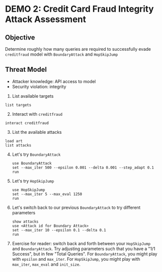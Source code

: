 # DEMO 2: Credit Card Fraud Integrity Attack Assessment

## Objective
Determine roughly how many queries are required to successfully evade `creditfraud` model with `BoundaryAttack` and `HopSkipJump`

## Threat Model
- Attacker knowledge: API access to model
- Security violation: integrity

1. List available targets
  ```
  list targets
  ```


2. Interact with `creditfraud`
  ```
  interact creditfraud
  ```


3. List the available attacks
  ```
  load art
  list attacks
  ```


4. Let's try `BoundaryAttack`
   ```
   use BoundaryAttack
   set --max_iter 500 --epsilon 0.001 --delta 0.001 --step_adapt 0.1
   run
   ```

5. Let's try `HopSkipJump`
   ```
   use HopSkipJump
   set --max_iter 5 --max_eval 1250
   run
   ```

6. Let's switch back to our previous `BoundaryAttack` to try different parameters
   ```
   show attacks
   use <Attack id for Boundary Attack>
   set --max_iter 10 --epsilon 0.1 --delta 0.1
   run
   ```

7. Exercise for reader: switch back and forth between your `HopSkipJump` and `BoundaryAttack`.  Try adjusting parameters such that you have a "1/1 Success", but in few "Total Queries".  For `BoundaryAttack`, you might play with `epsilon` and `max_iter`.  For `HopSkipJump`, you might play with `max_iter`,  `max_eval` and `init_size`.

